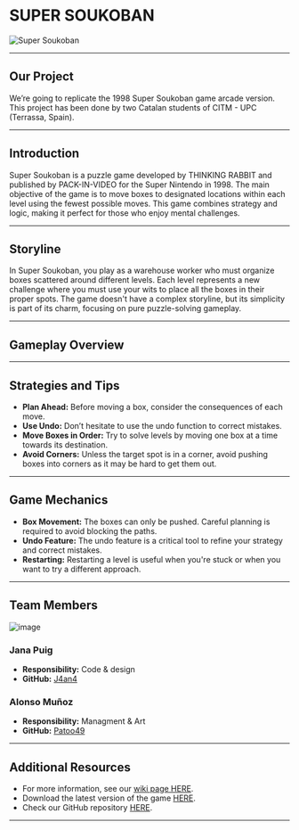 # SUPER SOUKOBAN

![Super Soukoban](https://github.com/Patoo49/Patoo49.github.io/assets/162798739/f4768802-d48c-4fd2-bae9-15c2839dac0a)

---

## **Our Project**

We’re going to replicate the 1998 Super Soukoban game arcade version. This project has been done by two Catalan students of CITM - UPC (Terrassa, Spain).

---

## **Introduction**

Super Soukoban is a puzzle game developed by THINKING RABBIT and published by PACK-IN-VIDEO for the Super Nintendo in 1998. The main objective of the game is to move boxes to designated locations within each level using the fewest possible moves. This game combines strategy and logic, making it perfect for those who enjoy mental challenges.

---

## **Storyline**

In Super Soukoban, you play as a warehouse worker who must organize boxes scattered around different levels. Each level represents a new challenge where you must use your wits to place all the boxes in their proper spots. The game doesn't have a complex storyline, but its simplicity is part of its charm, focusing on pure puzzle-solving gameplay.

---

## **Gameplay Overview**

---

## **Strategies and Tips**

- **Plan Ahead:** Before moving a box, consider the consequences of each move.
- **Use Undo:** Don’t hesitate to use the undo function to correct mistakes.
- **Move Boxes in Order:** Try to solve levels by moving one box at a time towards its destination.
- **Avoid Corners:** Unless the target spot is in a corner, avoid pushing boxes into corners as it may be hard to get them out.

---

## **Game Mechanics**

- **Box Movement:** The boxes can only be pushed. Careful planning is required to avoid blocking the paths.
- **Undo Feature:** The undo feature is a critical tool to refine your strategy and correct mistakes.
- **Restarting:** Restarting a level is useful when you're stuck or when you want to try a different approach.

---

## **Team Members**
![image](https://github.com/Patoo49/Patoo49.github.io/assets/162798739/dbda883a-dc35-4357-9953-abfc9c12fce3)


### **Jana Puig**
- **Responsibility:** Code & design
- **GitHub:** [J4an4](https://github.com/J4an4)

### **Alonso Muñoz**
- **Responsibility:** Managment & Art
- **GitHub:** [Patoo49](https://github.com/Patoo49)

---

## **Additional Resources**

- For more information, see our [wiki page HERE](https://github.com/J4an4/Game-Analysis-Super-Soukoban.wiki.git).
- Download the latest version of the game [HERE](https://github.com/your-repo/releases).
- Check our GitHub repository [HERE](https://github.com/J4an4/Game-Analysis-Super-Soukoban). 

---

